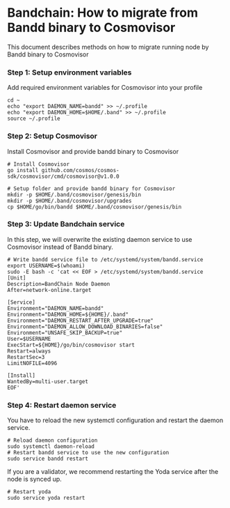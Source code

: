 # Bandchain: How to migrate from Bandd binary to Cosmovisor

This document describes methods on how to migrate running node by Bandd binary to Cosmovisor

### Step 1: Setup environment variables
Add required environment variables for Cosmovisor into your profile

```
cd ~
echo "export DAEMON_NAME=bandd" >> ~/.profile
echo "export DAEMON_HOME=$HOME/.band" >> ~/.profile
source ~/.profile
```
### Step 2: Setup Cosmovisor
Install Cosmovisor and provide bandd binary to Cosmovisor

```
# Install Cosmovisor
go install github.com/cosmos/cosmos-sdk/cosmovisor/cmd/cosmovisor@v1.0.0

# Setup folder and provide bandd binary for Cosmovisor
mkdir -p $HOME/.band/cosmovisor/genesis/bin
mkdir -p $HOME/.band/cosmovisor/upgrades
cp $HOME/go/bin/bandd $HOME/.band/cosmovisor/genesis/bin
```

### Step 3: Update Bandchain service
In this step, we will overwrite the existing daemon service to use Cosmovisor instead of Bandd binary.

```
# Write bandd service file to /etc/systemd/system/bandd.service
export USERNAME=$(whoami)
sudo -E bash -c 'cat << EOF > /etc/systemd/system/bandd.service
[Unit]
Description=BandChain Node Daemon
After=network-online.target

[Service]
Environment="DAEMON_NAME=bandd"
Environment="DAEMON_HOME=${HOME}/.band"
Environment="DAEMON_RESTART_AFTER_UPGRADE=true"
Environment="DAEMON_ALLOW_DOWNLOAD_BINARIES=false"
Environment="UNSAFE_SKIP_BACKUP=true"
User=$USERNAME
ExecStart=${HOME}/go/bin/cosmovisor start
Restart=always
RestartSec=3
LimitNOFILE=4096

[Install]
WantedBy=multi-user.target
EOF'
```

### Step 4: Restart daemon service
You have to reload the new systemctl configuration and restart the daemon service.

```
# Reload daemon configuration
sudo systemctl daemon-reload
# Restart bandd service to use the new configuration
sudo service bandd restart
```

If you are a validator, we recommend restarting the Yoda service after the node is synced up.


```
# Restart yoda
sudo service yoda restart
```
